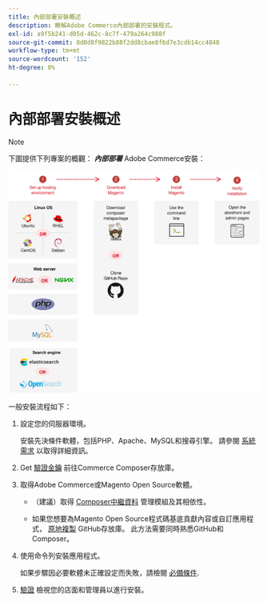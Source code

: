 ```yaml
---
title: 內部部署安裝概述
description: 瞭解Adobe Commerce內部部署的安裝程式。
exl-id: a9f5b241-d05d-462c-8c7f-479a264c988f
source-git-commit: 8d0d8f9822b88f2dd8cbae8f6d7e3cdb14cc4848
workflow-type: tm+mt
source-wordcount: '152'
ht-degree: 0%

---
```


# 內部部署安裝概述

>[!NOTE]
>
>下圖提供下列專案的概觀： _**內部部署**_ Adobe Commerce安裝：

![安裝的運作方式](../assets/installation/install-diagram-24.svg)

一般安裝流程如下：

1. 設定您的伺服器環境。

   安裝先決條件軟體，包括PHP、Apache、MySQL和搜尋引擎。 請參閱 [系統需求](system-requirements.md) 以取得詳細資訊。

1. Get [驗證金鑰](prerequisites/authentication-keys.md) 前往Commerce Composer存放庫。

1. 取得Adobe Commerce或Magento Open Source軟體。

   * （建議）取得 [Composer中繼資料](composer.md) 管理模組及其相依性。

   * 如果您想要為Magento Open Source程式碼基底貢獻內容或自訂應用程式， [原地複製](https://developer.adobe.com/commerce/contributor/guides/install/clone-repository/) GitHub存放庫。 此方法需要同時熟悉GitHub和Composer。

1. 使用命令列安裝應用程式。

   如果步驟因必要軟體未正確設定而失敗，請檢閱 [必備條件](prerequisites/overview.md).

1. [驗證](next-steps/verify.md) 檢視您的店面和管理員以進行安裝。
